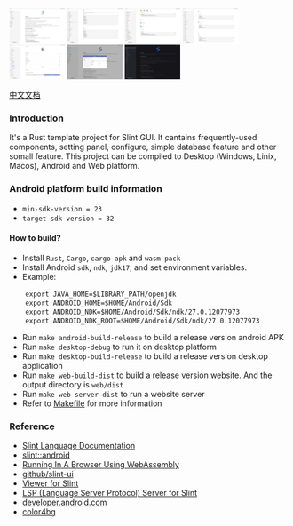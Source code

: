 <div style="display: flex, margin: 8px">
    <img src="./screenshot/1-en.png" width="100"/>
    <img src="./screenshot/2-en.png" width="100"/>
    <img src="./screenshot/3-en.png" width="100"/>
    <img src="./screenshot/4-en.png" width="100"/>
    <img src="./screenshot/5-en.png" width="100"/>
    <img src="./screenshot/6-en.png" width="100"/>
    <img src="./screenshot/7-en.png" width="100"/>
</div>

[中文文档](./README.zh-CN.md)

### Introduction
It's a Rust template project for Slint GUI. It cantains frequently-used components, setting panel, configure, simple database feature and other somall feature. This project can be compiled to Desktop (Windows, Linix, Macos), Android and Web platform.

### Android platform build information
- `min-sdk-version = 23`
- `target-sdk-version = 32`

#### How to build?
- Install `Rust`, `Cargo`, `cargo-apk` and `wasm-pack`
- Install Android `sdk`, `ndk`, `jdk17`, and set environment variables.
- Example:
```
    export JAVA_HOME=$LIBRARY_PATH/openjdk
    export ANDROID_HOME=$HOME/Android/Sdk
    export ANDROID_NDK=$HOME/Android/Sdk/ndk/27.0.12077973
    export ANDROID_NDK_ROOT=$HOME/Android/Sdk/ndk/27.0.12077973
```

- Run `make android-build-release` to build a release version android APK
- Run `make desktop-debug` to run it on desktop platform
- Run `make desktop-build-release` to build a release version desktop application
- Run `make web-build-dist` to build a release version website. And the output directory is `web/dist`
- Run `make web-server-dist` to run a website server
- Refer to [Makefile](./Makefile) for more information

### Reference
- [Slint Language Documentation](https://slint-ui.com/releases/1.0.0/docs/slint/)
- [slint::android](https://snapshots.slint.dev/master/docs/rust/slint/android/#building-and-deploying)
- [Running In A Browser Using WebAssembly](https://releases.slint.dev/1.7.0/docs/slint/src/quickstart/running_in_a_browser)
- [github/slint-ui](https://github.com/slint-ui/slint)
- [Viewer for Slint](https://github.com/slint-ui/slint/tree/master/tools/viewer)
- [LSP (Language Server Protocol) Server for Slint](https://github.com/slint-ui/slint/tree/master/tools/lsp)
- [developer.android.com](https://developer.android.com/guide)
- [color4bg](https://www.color4bg.com/zh-hans/)
